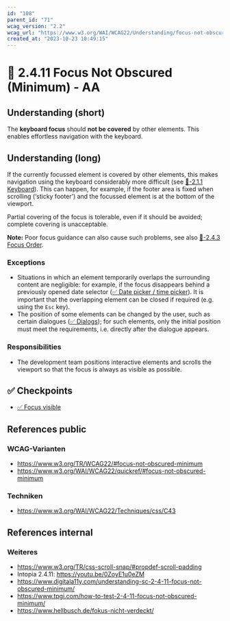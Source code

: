 ```yaml
---
id: "108"
parent_id: "71"
wcag_version: "2.2"
wcag_url: "https://www.w3.org/WAI/WCAG22/Understanding/focus-not-obscured-minimum.html"
created_at: "2023-10-23 10:49:15"
---
```


# 📜 2.4.11 Focus Not Obscured (Minimum) - AA

## Understanding (short)

The **keyboard focus** should **not be covered** by other elements. This enables effortless navigation with the keyboard.

## Understanding (long)

If the currently focussed element is covered by other elements, this makes navigation using the keyboard considerably more difficult (see [📜-2.1.1 Keyboard](/en/wcag/2.1.1-keyboard)). This can happen, for example, if the footer area is fixed when scrolling (‘sticky footer’) and the focussed element is at the bottom of the viewport.

Partial covering of the focus is tolerable, even if it should be avoided; complete covering is unacceptable.

**Note:** Poor focus guidance can also cause such problems, see also [📜-2.4.3 Focus Order](/en/wcag/2.4.3-focus-order).

### Exceptions

- Situations in which an element temporarily overlaps the surrounding content are negligible: for example, if the focus disappears behind a previously opened date selector ([✅ Date picker / time picker](/en/wcag/4.1.2a-advanced-controls-widgets/date-picker-time-picker)). It is important that the overlapping element can be closed if required (e.g. using the `Esc` key).
- The position of some elements can be changed by the user, such as certain dialogues ([✅ Dialogs](/en/wcag/4.1.2a-advanced-controls-widgets/dialogs)); for such elements, only the initial position must meet the requirements, i.e. directly after the dialogue appears.

### Responsibilities

- The development team positions interactive elements and scrolls the viewport so that the focus is always as visible as possible.

## ✅ Checkpoints

- [✅ Focus visible](focus-visible)

## References public

### WCAG-Varianten
- <https://www.w3.org/TR/WCAG22/#focus-not-obscured-minimum>
- <https://www.w3.org/WAI/WCAG22/quickref/#focus-not-obscured-minimum>

### Techniken
- <https://www.w3.org/WAI/WCAG22/Techniques/css/C43>

## References internal

### Weiteres

- <https://www.w3.org/TR/css-scroll-snap/#propdef-scroll-padding>
- Intopia 2.4.11: <https://youtu.be/0ZoyE1u0eZM>
- <https://www.digitala11y.com/understanding-sc-2-4-11-focus-not-obscured-minimum/>
- <https://www.tpgi.com/how-to-test-2-4-11-focus-not-obscured-minimum/>
- <https://www.hellbusch.de/fokus-nicht-verdeckt/>